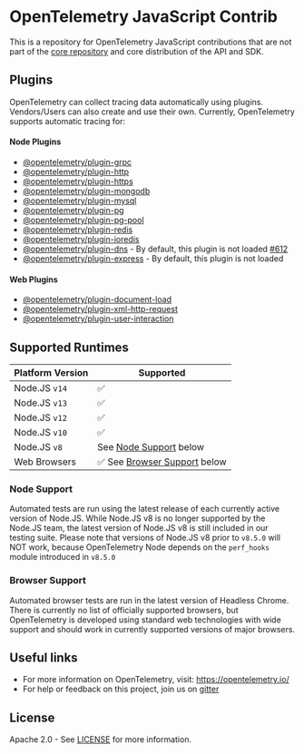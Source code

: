 # OpenTelemetry JavaScript Contrib
This is a repository for OpenTelemetry JavaScript contributions that are not part of the
[core repository](https://github.com/open-telemetry/opentelemetry-js) and
core distribution of the API and SDK.

## Plugins

OpenTelemetry can collect tracing data automatically using plugins. Vendors/Users can also create and use their own. Currently, OpenTelemetry supports automatic tracing for:

#### Node Plugins
- [@opentelemetry/plugin-grpc][otel-plugin-grpc]
- [@opentelemetry/plugin-http][otel-plugin-http]
- [@opentelemetry/plugin-https][otel-plugin-https]
- [@opentelemetry/plugin-mongodb][otel-plugin-mongodb]
- [@opentelemetry/plugin-mysql][otel-plugin-mysql]
- [@opentelemetry/plugin-pg][otel-plugin-pg]
- [@opentelemetry/plugin-pg-pool][otel-plugin-pg-pool]
- [@opentelemetry/plugin-redis][otel-plugin-redis]
- [@opentelemetry/plugin-ioredis][otel-plugin-ioredis]
- [@opentelemetry/plugin-dns][otel-plugin-dns] - By default, this plugin is not loaded [#612](https://github.com/open-telemetry/opentelemetry-js/issues/612)
- [@opentelemetry/plugin-express][otel-plugin-express] - By default, this plugin is not loaded

#### Web Plugins
- [@opentelemetry/plugin-document-load][otel-plugin-document-load]
- [@opentelemetry/plugin-xml-http-request][otel-plugin-xml-http-request]
- [@opentelemetry/plugin-user-interaction][otel-plugin-user-interaction]

## Supported Runtimes

Platform Version | Supported
---------------- | ---------
Node.JS `v14`    | ✅
Node.JS `v13`    | ✅
Node.JS `v12`    | ✅
Node.JS `v10`    | ✅
Node.JS `v8`     | See [Node Support](#node-support) below
Web Browsers     | ✅ See [Browser Support](#browser-support) below

### Node Support
Automated tests are run using the latest release of each currently active version of Node.JS.
While Node.JS v8 is no longer supported by the Node.JS team, the latest version of Node.JS v8 is still included in our testing suite.
Please note that versions of Node.JS v8 prior to `v8.5.0` will NOT work, because OpenTelemetry Node depends on the `perf_hooks` module introduced in `v8.5.0`

### Browser Support
Automated browser tests are run in the latest version of Headless Chrome.
There is currently no list of officially supported browsers, but OpenTelemetry is developed using standard web technologies with wide support and should work in currently supported versions of major browsers.

## Useful links
- For more information on OpenTelemetry, visit: <https://opentelemetry.io/>
- For help or feedback on this project, join us on [gitter][node-gitter-url]

## License

Apache 2.0 - See [LICENSE][license-url] for more information.

[node-gitter-url]: https://gitter.im/open-telemetry/opentelemetry-node?utm_source=badge&utm_medium=badge&utm_campaign=pr-badge&utm_content=badge
[license-url]: https://github.com/open-telemetry/opentelemetry-js-contrib/blob/master/LICENSE
[otel-plugin-grpc]: https://github.com/open-telemetry/opentelemetry-js/tree/master/packages/opentelemetry-plugin-grpc
[otel-plugin-http]: https://github.com/open-telemetry/opentelemetry-js/tree/master/packages/opentelemetry-plugin-http
[otel-plugin-https]: https://github.com/open-telemetry/opentelemetry-js/tree/master/packages/opentelemetry-plugin-https
[otel-plugin-dns]: https://github.com/open-telemetry/opentelemetry-js-contrib/tree/master/plugins/node/opentelemetry-plugin-dns
[otel-plugin-document-load]: https://github.com/open-telemetry/opentelemetry-js-contrib/tree/master/plugins/web/opentelemetry-plugin-document-load
[otel-plugin-ioredis]: https://github.com/open-telemetry/opentelemetry-js-contrib/tree/master/plugins/node/opentelemetry-plugin-ioredis
[otel-plugin-mongodb]: https://github.com/open-telemetry/opentelemetry-js-contrib/tree/master/plugins/node/opentelemetry-plugin-mongodb
[otel-plugin-mysql]: https://github.com/open-telemetry/opentelemetry-js-contrib/tree/master/plugins/node/opentelemetry-plugin-mysql
[otel-plugin-pg-pool]: https://github.com/open-telemetry/opentelemetry-js-contrib/tree/master/plugins/node/opentelemetry-plugin-pg-pool
[otel-plugin-pg]: https://github.com/open-telemetry/opentelemetry-js-contrib/tree/master/plugins/node/opentelemetry-plugin-pg
[otel-plugin-redis]: https://github.com/open-telemetry/opentelemetry-js-contrib/tree/master/plugins/node/opentelemetry-plugin-redis
[otel-plugin-user-interaction]: https://github.com/open-telemetry/opentelemetry-js-contrib/tree/master/plugins/web/opentelemetry-plugin-user-interaction
[otel-plugin-xml-http-request]: https://github.com/open-telemetry/opentelemetry-js-contrib/tree/master/plugins/web/opentelemetry-plugin-xml-http-request
[otel-plugin-express]: https://github.com/open-telemetry/opentelemetry-js-contrib/tree/master/plugins/node/opentelemetry-plugin-express
